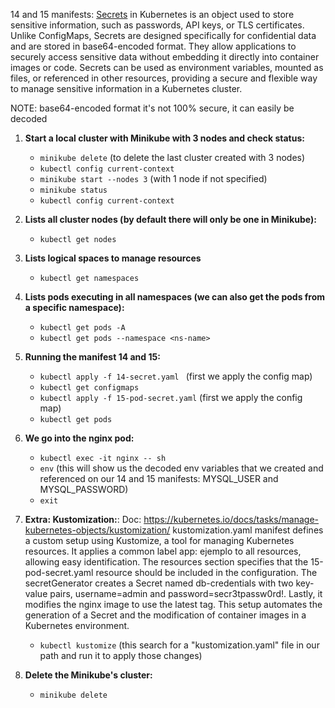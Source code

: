 14 and 15 manifests: 
<u>Secrets</u> in Kubernetes is an object used to store sensitive information, such as passwords, API keys, or TLS certificates. Unlike ConfigMaps, Secrets are designed specifically for confidential data and are stored in base64-encoded format. They allow applications to securely access sensitive data without embedding it directly into container images or code. Secrets can be used as environment variables, mounted as files, or referenced in other resources, providing a secure and flexible way to manage sensitive information in a Kubernetes cluster.

NOTE: base64-encoded format it's not 100% secure, it can easily be decoded


1. **Start a local cluster with Minikube with 3 nodes and check status:**
   - `minikube delete` (to delete the last cluster created with 3 nodes)
   - `kubectl config current-context`
   - `minikube start --nodes 3`   (with 1 node if not specified)
   - `minikube status`
   - `kubectl config current-context`

2. **Lists all cluster nodes (by default there will only be one in Minikube):**
   - `kubectl get nodes`

3. **Lists logical spaces to manage resources**
   - `kubectl get namespaces`

4. **Lists pods executing in all namespaces (we can also get the pods from a specific namespace):**
   - `kubectl get pods -A`
   - `kubectl get pods --namespace <ns-name>`

5. **Running the manifest 14 and 15:**
   - `kubectl apply -f 14-secret.yaml ` (first we apply the config map)
   - `kubectl get configmaps`  
   - `kubectl apply -f 15-pod-secret.yaml` (first we apply the config map)
   - `kubectl get pods`

6. **We go into the nginx pod:**
   - `kubectl exec -it nginx -- sh`
   - `env` (this will show us the decoded env variables that we created and referenced on our 14 and 15 manifests: MYSQL_USER and MYSQL_PASSWORD)
   - `exit`

6. **Extra: Kustomization:**:
Doc: https://kubernetes.io/docs/tasks/manage-kubernetes-objects/kustomization/ 
   kustomization.yaml manifest defines a custom setup using Kustomize, a tool for managing Kubernetes resources. It applies a common label app: ejemplo to all resources, allowing easy identification. The resources section specifies that the 15-pod-secret.yaml resource should be included in the configuration. The secretGenerator creates a Secret named db-credentials with two key-value pairs, username=admin and password=secr3tpassw0rd!. Lastly, it modifies the nginx image to use the latest tag. This setup automates the generation of a Secret and the modification of container images in a Kubernetes environment.
   - `kubectl kustomize` (this search for a "kustomization.yaml" file in our path and run it to apply those changes)

7. **Delete the Minikube's cluster:**
   - `minikube delete`